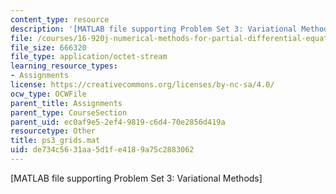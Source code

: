 ```yaml
---
content_type: resource
description: '[MATLAB file supporting Problem Set 3: Variational Methods]'
file: /courses/16-920j-numerical-methods-for-partial-differential-equations-sma-5212-spring-2003/de734c5631aa5d1fe4189a75c2883062_ps3_grids.mat
file_size: 666320
file_type: application/octet-stream
learning_resource_types:
- Assignments
license: https://creativecommons.org/licenses/by-nc-sa/4.0/
ocw_type: OCWFile
parent_title: Assignments
parent_type: CourseSection
parent_uid: ec0af9e5-2ef4-9819-c6d4-70e2856d419a
resourcetype: Other
title: ps3_grids.mat
uid: de734c56-31aa-5d1f-e418-9a75c2883062
---
```

[MATLAB file supporting Problem Set 3: Variational Methods]